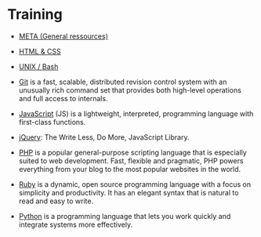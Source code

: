 # Training

* [META (General ressources)](https://github.com/simplonco/meta)

* [HTML & CSS](https://github.com/simplonco/html-css)

* [UNIX / Bash](https://github.com/simplonco/unix-bash)

* [Git](https://github.com/simplonco/git/)
  is a fast, scalable,
  distributed revision control
  system with an unusually rich
  command set that provides both
  high-level operations and full
  access to internals.

* [JavaScript](https://github.com/simplonco/js)
  (JS) is a lightweight, interpreted, programming language with first-class functions.

* [jQuery](https://github.com/simplonco/jquery): The Write Less, Do More, JavaScript Library.

* [PHP](https://github.com/simplonco/php)
  is a popular general-purpose scripting language that is especially suited to web development.
  Fast, flexible and pragmatic, PHP powers everything from your blog to the most popular websites in the world.

* [Ruby](https://github.com/simplonco/ruby) is a dynamic, open source programming language with a focus on simplicity and productivity. It has an elegant syntax that is natural to read and easy to write. 

* [Python](https://github.com/simplonco/python) is a programming language that lets you work quickly and integrate systems more effectively.
